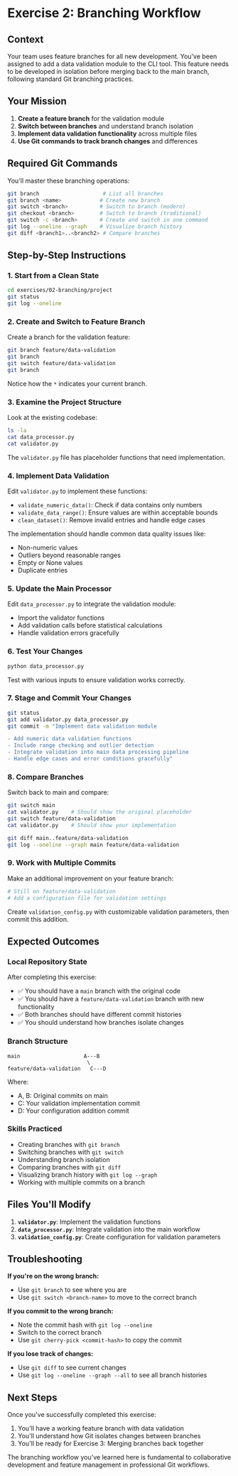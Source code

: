 # Exercise 2: Branching Workflow

## Context

Your team uses feature branches for all new development. You've been assigned to add a data validation module to the CLI tool. This feature needs to be developed in isolation before merging back to the main branch, following standard Git branching practices.

## Your Mission

1. **Create a feature branch** for the validation module
2. **Switch between branches** and understand branch isolation
3. **Implement data validation functionality** across multiple files
4. **Use Git commands to track branch changes** and differences

## Required Git Commands

You'll master these branching operations:

```bash
git branch                    # List all branches
git branch <name>            # Create new branch
git switch <branch>          # Switch to branch (modern)
git checkout <branch>        # Switch to branch (traditional)
git switch -c <branch>       # Create and switch in one command
git log --oneline --graph    # Visualize branch history
git diff <branch1>..<branch2> # Compare branches
```

## Step-by-Step Instructions

### 1. Start from a Clean State

```bash
cd exercises/02-branching/project
git status
git log --oneline
```

### 2. Create and Switch to Feature Branch

Create a branch for the validation feature:

```bash
git branch feature/data-validation
git branch
git switch feature/data-validation
git branch
```

Notice how the `*` indicates your current branch.

### 3. Examine the Project Structure

Look at the existing codebase:

```bash
ls -la
cat data_processor.py
cat validator.py
```

The `validator.py` file has placeholder functions that need implementation.

### 4. Implement Data Validation

Edit `validator.py` to implement these functions:

- `validate_numeric_data()`: Check if data contains only numbers
- `validate_data_range()`: Ensure values are within acceptable bounds
- `clean_dataset()`: Remove invalid entries and handle edge cases

The implementation should handle common data quality issues like:
- Non-numeric values
- Outliers beyond reasonable ranges
- Empty or None values
- Duplicate entries

### 5. Update the Main Processor

Edit `data_processor.py` to integrate the validation module:

- Import the validator functions
- Add validation calls before statistical calculations
- Handle validation errors gracefully

### 6. Test Your Changes

```bash
python data_processor.py
```

Test with various inputs to ensure validation works correctly.

### 7. Stage and Commit Your Changes

```bash
git status
git add validator.py data_processor.py
git commit -m "Implement data validation module

- Add numeric data validation functions
- Include range checking and outlier detection
- Integrate validation into main data processing pipeline
- Handle edge cases and error conditions gracefully"
```

### 8. Compare Branches

Switch back to main and compare:

```bash
git switch main
cat validator.py    # Should show the original placeholder
git switch feature/data-validation
cat validator.py    # Should show your implementation

git diff main..feature/data-validation
git log --oneline --graph main feature/data-validation
```

### 9. Work with Multiple Commits

Make an additional improvement on your feature branch:

```bash
# Still on feature/data-validation
# Add a configuration file for validation settings
```

Create `validation_config.py` with customizable validation parameters, then commit this addition.

## Expected Outcomes

### Local Repository State

After completing this exercise:

- ✅ You should have a `main` branch with the original code
- ✅ You should have a `feature/data-validation` branch with new functionality
- ✅ Both branches should have different commit histories
- ✅ You should understand how branches isolate changes

### Branch Structure

```
main                    A---B
                         \
feature/data-validation   C---D
```

Where:
- A, B: Original commits on main
- C: Your validation implementation commit
- D: Your configuration addition commit

### Skills Practiced

- Creating branches with `git branch`
- Switching branches with `git switch`
- Understanding branch isolation
- Comparing branches with `git diff`
- Visualizing branch history with `git log --graph`
- Working with multiple commits on a branch

## Files You'll Modify

1. **`validator.py`**: Implement the validation functions
2. **`data_processor.py`**: Integrate validation into the main workflow
3. **`validation_config.py`**: Create configuration for validation parameters

## Troubleshooting

**If you're on the wrong branch:**
- Use `git branch` to see where you are
- Use `git switch <branch-name>` to move to the correct branch

**If you commit to the wrong branch:**
- Note the commit hash with `git log --oneline`
- Switch to the correct branch
- Use `git cherry-pick <commit-hash>` to copy the commit

**If you lose track of changes:**
- Use `git diff` to see current changes
- Use `git log --oneline --graph --all` to see all branch histories

## Next Steps

Once you've successfully completed this exercise:

1. You'll have a working feature branch with data validation
2. You'll understand how Git isolates changes between branches
3. You'll be ready for Exercise 3: Merging branches back together

The branching workflow you've learned here is fundamental to collaborative development and feature management in professional Git workflows.
